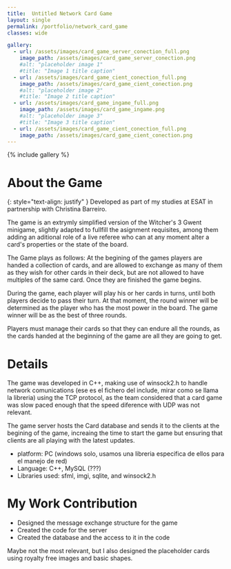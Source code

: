 ```yaml
---
title:  Untitled Network Card Game
layout: single
permalink: /portfolio/network_card_game
classes: wide

gallery:
  - url: /assets/images/card_game_server_conection_full.png
    image_path: /assets/images/card_game_server_conection.png
    #alt: "placeholder image 1"
    #title: "Image 1 title caption"
  - url: /assets/images/card_game_cient_conection_full.png
    image_path: /assets/images/card_game_cient_conection.png
    #alt: "placeholder image 2"
    #title: "Image 2 title caption"
  - url: /assets/images/card_game_ingame_full.png
    image_path: /assets/images/card_game_ingame.png
    #alt: "placeholder image 3"
    #title: "Image 3 title caption"
  - url: /assets/images/card_game_cient_conection_full.png
    image_path: /assets/images/card_game_cient_conection.png
---
```



{% include gallery %}

# About the Game #
{: style="text-align: justify" }
Developed as part of my studies at ESAT in partnership with Christina Barreiro. 

The game is an extrymly simplified version of the Witcher's 3 Gwent minigame, slightly adapted to fullfill the asignment requisites, among them adding an aditional role of a live referee who can at any moment alter a card's properties or the state of the board.

The Game plays as follows:
At the begining of the games players are handed a collection of cards, and are allowed to exchange as many of them as they wish for other cards in their deck, but are not allowed to have multiples of the same card. Once they are finished the game begins. 

During the game, each player will play his or her cards in turns, until both players decide to pass their turn. At that moment, the round winner will be determined as the player who has the most power
in the board. The game winner will be as the best of three rounds.

Players must manage their cards so that they can endure all the rounds, as the cards handed at the beginning of the game are all they are going to get.

# Details #
The game was developed in C++, making use of winsock2.h to handle network comunications (ese es el fichero del include, mirar como se llama la libreria) using the TCP protocol, as the team considered that a card game was slow paced enough that the speed diference with UDP was not relevant.

The game server hosts the Card database and sends it to the clients at the begining of the game, increaing the time to start the game but ensuring that clients are all playing with the latest updates.

- platform: PC (windows solo, usamos una libreria especifica de ellos para el manejo de red)
- Language: C++, MySQL (???)
- Libraries used: sfml, imgi, sqlite, and winsock2.h

# My Work Contribution #
 - Designed the message exchange structure for the game
 - Created the code for the server
 - Created the database and the access to it in the code
 
Maybe not the most relevant, but I also designed the placeholder cards using royalty free images and basic shapes.